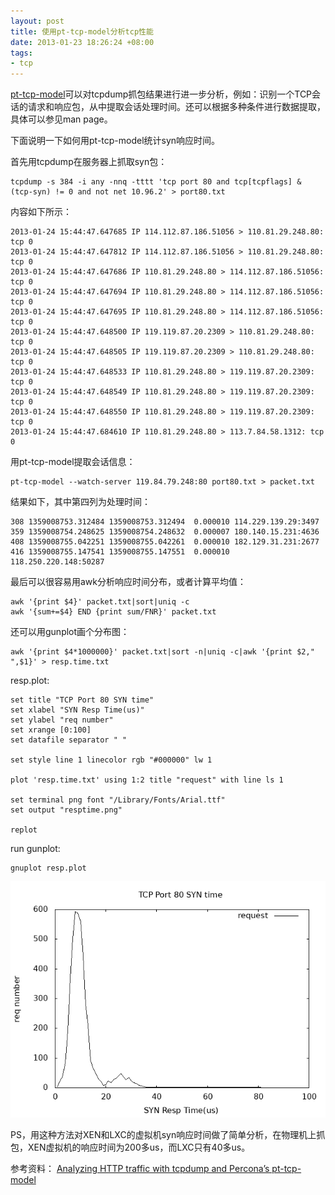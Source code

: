 ```yaml
--- 
layout: post
title: 使用pt-tcp-model分析tcp性能
date: 2013-01-23 18:26:24 +08:00
tags:
- tcp
---
```


[pt-tcp-model](http://www.percona.com/doc/percona-toolkit/2.1/pt-tcp-model.html)可以对tcpdump抓包结果进行进一步分析，例如：识别一个TCP会话的请求和响应包，从中提取会话处理时间。还可以根据多种条件进行数据提取，具体可以参见man page。

下面说明一下如何用pt-tcp-model统计syn响应时间。


首先用tcpdump在服务器上抓取syn包：

    tcpdump -s 384 -i any -nnq -tttt 'tcp port 80 and tcp[tcpflags] & (tcp-syn) != 0 and not net 10.96.2' > port80.txt

内容如下所示：

    2013-01-24 15:44:47.647685 IP 114.112.87.186.51056 > 110.81.29.248.80: tcp 0
    2013-01-24 15:44:47.647812 IP 114.112.87.186.51056 > 110.81.29.248.80: tcp 0
    2013-01-24 15:44:47.647686 IP 110.81.29.248.80 > 114.112.87.186.51056: tcp 0
    2013-01-24 15:44:47.647694 IP 110.81.29.248.80 > 114.112.87.186.51056: tcp 0
    2013-01-24 15:44:47.647695 IP 110.81.29.248.80 > 114.112.87.186.51056: tcp 0
    2013-01-24 15:44:47.648500 IP 119.119.87.20.2309 > 110.81.29.248.80: tcp 0
    2013-01-24 15:44:47.648505 IP 119.119.87.20.2309 > 110.81.29.248.80: tcp 0
    2013-01-24 15:44:47.648533 IP 110.81.29.248.80 > 119.119.87.20.2309: tcp 0
    2013-01-24 15:44:47.648549 IP 110.81.29.248.80 > 119.119.87.20.2309: tcp 0
    2013-01-24 15:44:47.648550 IP 110.81.29.248.80 > 119.119.87.20.2309: tcp 0
    2013-01-24 15:44:47.684610 IP 110.81.29.248.80 > 113.7.84.58.1312: tcp 0
    
用pt-tcp-model提取会话信息：

    pt-tcp-model --watch-server 119.84.79.248:80 port80.txt > packet.txt

结果如下，其中第四列为处理时间：

    308 1359008753.312484 1359008753.312494  0.000010 114.229.139.29:3497
    359 1359008754.248625 1359008754.248632  0.000007 180.140.15.231:4636
    408 1359008755.042251 1359008755.042261  0.000010 182.129.31.231:2677
    416 1359008755.147541 1359008755.147551  0.000010 118.250.220.148:50287

最后可以很容易用awk分析响应时间分布，或者计算平均值：

    awk '{print $4}' packet.txt|sort|uniq -c
    awk '{sum+=$4} END {print sum/FNR}' packet.txt

还可以用gunplot画个分布图：

    awk '{print $4*1000000}' packet.txt|sort -n|uniq -c|awk '{print $2," ",$1}' > resp.time.txt


resp.plot:

    set title "TCP Port 80 SYN time"
    set xlabel "SYN Resp Time(us)"
    set ylabel "req number"
    set xrange [0:100]
    set datafile separator " "
    
    set style line 1 linecolor rgb "#000000" lw 1
    
    plot 'resp.time.txt' using 1:2 title "request" with line ls 1
    
    set terminal png font "/Library/Fonts/Arial.ttf"  
    set output "resptime.png"
    
    replot

run gunplot:
 
    gnuplot resp.plot

![resptime.png](/assets/uploads/2013/01/resptime.png)

PS，用这种方法对XEN和LXC的虚拟机syn响应时间做了简单分析，在物理机上抓包，XEN虚拟机的响应时间为200多us，而LXC只有40多us。

参考资料：
[Analyzing HTTP traffic with tcpdump and Percona’s pt-tcp-model](http://blog.9minutesnooze.com/analyzing-http-traffic-tcpdump-perconas-pttcpmodel/)


